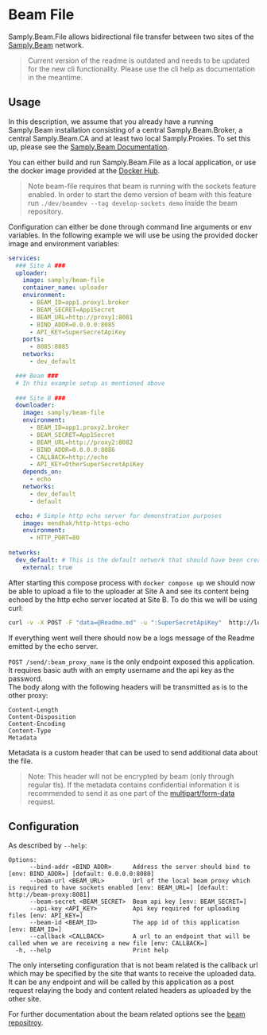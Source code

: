 
# Beam File

Samply.Beam.File allows bidirectional file transfer between two sites of the [Samply.Beam](https://github.com/samply/beam) network.

> Current version of the readme is outdated and needs to be updated for the new cli functionality. Please use the cli help as documentation in the meantime.

## Usage
In this description, we assume that you already have a running Samply.Beam installation consisting of a central Samply.Beam.Broker, a central Samply.Beam.CA and at least two local Samply.Proxies. To set this up, please see the [Samply.Beam Documentation](https://github.com/samply/beam/blob/main/README.md).

You can either build and run Samply.Beam.File as a local application, or use the docker image provided at the [Docker Hub](https://hub.docker.com/r/samply/beam-file).

> Note beam-file requires that beam is running with the sockets feature enabled. In order to start the demo version of beam with this feature run `./dev/beamdev --tag develop-sockets demo` inside the beam repository.

Configuration can either be done through command line arguments or env variables.
In the following example we will use be using the provided docker image and environment variables:

```yaml
services:
  ### Site A ###
  uploader:
    image: samply/beam-file
    container_name: uploader
    environment:
      - BEAM_ID=app1.proxy1.broker
      - BEAM_SECRET=App1Secret
      - BEAM_URL=http://proxy1:8081
      - BIND_ADDR=0.0.0.0:8085
      - API_KEY=SuperSecretApiKey
    ports:
      - 8085:8085
    networks:
      - dev_default

  ### Beam ###
  # In this example setup as mentioned above
  
  ### Site B ###
  downloader:
    image: samply/beam-file
    environment:
      - BEAM_ID=app1.proxy2.broker
      - BEAM_SECRET=App1Secret
      - BEAM_URL=http://proxy2:8082
      - BIND_ADDR=0.0.0.0:8086
      - CALLBACK=http://echo
      - API_KEY=OtherSuperSecretApiKey
    depends_on:
      - echo
    networks:
      - dev_default
      - default

  echo: # Simple http echo server for demonstration purposes
    image: mendhak/http-https-echo
    environment:
      - HTTP_PORT=80
    
networks:
  dev_default: # This is the default network that should have been created by starting beam
    external: true
```

After starting this compose process with `docker compose up` we should now be able to upload a file to the uploader at Site A and see its content being echoed by the http echo server located at Site B.
To do this we will be using curl:
```bash
curl -v -X POST -F "data=@Readme.md" -u ":SuperSecretApiKey"  http://localhost:8085/send/proxy2
```

If everything went well there should now be a logs message of the Readme emitted by the echo server.

`POST /send/:beam_proxy_name` is the only endpoint exposed this application. \
It requires basic auth with an empty username and the api key as the password. \
The body along with the following headers will be transmitted as is to the other proxy:
```
Content-Length
Content-Disposition
Content-Encoding
Content-Type
Metadata
```
Metadata is a custom header that can be used to send additional data about the file.
> Note: This header will not be encrypted by beam (only through regular tls). If the metadata contains confidential information it is recommended to send it as one part of the [multipart/form-data](https://developer.mozilla.org/en-US/docs/Web/HTTP/Headers/Content-Type#content-type_in_html_forms) request.

## Configuration
As described by `--help`:
```
Options:
      --bind-addr <BIND_ADDR>      Address the server should bind to [env: BIND_ADDR=] [default: 0.0.0.0:8080]
      --beam-url <BEAM_URL>        Url of the local beam proxy which is required to have sockets enabled [env: BEAM_URL=] [default: http://beam-proxy:8081]
      --beam-secret <BEAM_SECRET>  Beam api key [env: BEAM_SECRET=]
      --api-key <API_KEY>          Api key required for uploading files [env: API_KEY=]
      --beam-id <BEAM_ID>          The app id of this application [env: BEAM_ID=]
      --callback <CALLBACK>        A url to an endpoint that will be called when we are receiving a new file [env: CALLBACK=]
  -h, --help                       Print help
```

The only interseting configuration that is not beam related is the callback url which may be specified by the site that wants to receive the uploaded data. It can be any endpoint and will be called by this application as a post request relaying the body and content related headers as uploaded by the other site.

For further documentation about the beam related options see the [beam repositroy](https://github.com/samply/beam).
